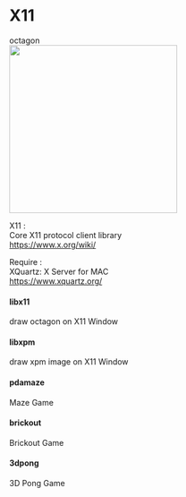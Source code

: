X11
===============

octagon  <br/>
<image src="https://raw.githubusercontent.com/ohwada/MAC_cpp_Samples/master/x11/libx11/octagon/octagon.png" width="300" /> <br/>

X11 :  <br/>
Core X11 protocol client library  <br/>
https://www.x.org/wiki/  <br/>

Require : <br/>
XQuartz: X Server for MAC <br/>
https://www.xquartz.org/ <br/>

#### libx11
draw octagon on X11 Window <br/>

#### libxpm
draw xpm image on X11 Window <br/>

#### pdamaze
Maze Game <br/>

#### brickout
Brickout Game <br/>

#### 3dpong
3D Pong Game <br/>

